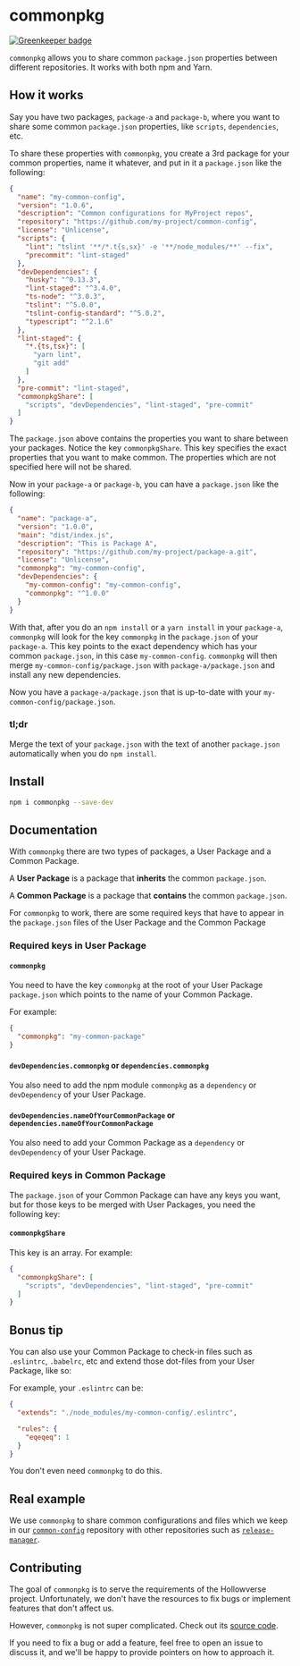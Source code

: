 # commonpkg

[![Greenkeeper badge](https://badges.greenkeeper.io/hollowverse/commonpkg.svg)](https://greenkeeper.io/)

`commonpkg` allows you to share common `package.json` properties between different repositories.
It works with both npm and Yarn.

## How it works

Say you have two packages, `package-a` and `package-b`, where you want to share some common 
`package.json` properties, like `scripts`, `dependencies`, etc.

To share these properties with `commonpkg`, you create a 3rd package for your common properties, 
name it whatever, and put in it a `package.json` like the following:

```json
{
  "name": "my-common-config",
  "version": "1.0.6",
  "description": "Common configurations for MyProject repos",
  "repository": "https://github.com/my-project/common-config",
  "license": "Unlicense",
  "scripts": {
    "lint": "tslint '**/*.t{s,sx}' -e '**/node_modules/**' --fix",
    "precommit": "lint-staged"
  },
  "devDependencies": {
    "husky": "^0.13.3",
    "lint-staged": "^3.4.0",
    "ts-node": "^3.0.3",
    "tslint": "^5.0.0",
    "tslint-config-standard": "^5.0.2",
    "typescript": "^2.1.6"
  },
  "lint-staged": {
    "*.{ts,tsx}": [
      "yarn lint",
      "git add"
    ]
  },
  "pre-commit": "lint-staged",
  "commonpkgShare": [
    "scripts", "devDependencies", "lint-staged", "pre-commit"
  ]
}
```

The `package.json` above contains the properties you want to share between your packages. 
Notice the key `commonpkgShare`. This key specifies the exact properties that you want to make common. 
The properties which are not specified here will not be shared.

Now in your `package-a` or `package-b`, you can have a `package.json` like the following:

```json
{
  "name": "package-a",
  "version": "1.0.0",
  "main": "dist/index.js",
  "description": "This is Package A",
  "repository": "https://github.com/my-project/package-a.git",
  "license": "Unlicense",
  "commonpkg": "my-common-config",
  "devDependencies": {
    "my-common-config": "my-common-config",
    "commonpkg": "^1.0.0"
  }
}
```

With that, after you do an `npm install` or a `yarn install` in your `package-a`, `commonpkg`
will look for the key `commonpkg` in the `package.json` of your `package-a`. 
This key points to the exact dependency which has your common `package.json`, in this case
`my-common-config`. `commonpkg` will then merge `my-common-config/package.json` with 
`package-a/package.json` and install any new dependencies.

Now you have a `package-a/package.json` that is up-to-date with your `my-common-config/package.json`.

### tl;dr

Merge the text of your `package.json` with the text of another `package.json` automatically
when you do `npm install`.

## Install

```bash
npm i commonpkg --save-dev
```

## Documentation

With `commonpkg` there are two types of packages, a User Package and a Common Package.
 
A **User Package** is a package that **inherits** the common `package.json`.

A **Common Package** is a package that **contains** the common `package.json`.

For `commonpkg` to work, there are some required keys that have to appear 
in the `package.json` files of the User Package and the Common Package

### Required keys in User Package

#### `commonpkg`

You need to have the key `commonpkg` at the root of your User Package `package.json` which
points to the name of your Common Package.

For example:

```json
{
  "commonpkg": "my-common-package"
}
```

#### `devDependencies.commonpkg` or `dependencies.commonpkg`

You also need to add the npm module `commonpkg` as a `dependency` or 
`devDependency` of your User Package.

#### `devDependencies.nameOfYourCommonPackage` or `dependencies.nameOfYourCommonPackage`

You also need to add your Common Package as a `dependency` or `devDependency` of your User Package.

### Required keys in Common Package

The `package.json` of your Common Package can have any keys you want, but for those keys to be
merged with User Packages, you need the following key:

#### `commonpkgShare`

This key is an array. For example:

```json
{
  "commonpkgShare": [
    "scripts", "devDependencies", "lint-staged", "pre-commit"
  ]
}
```

## Bonus tip

You can also use your Common Package to check-in files such as `.eslintrc`, `.babelrc`, etc and 
extend those dot-files from your User Package, like so:

For example, your `.eslintrc` can be: 

```json
{
  "extends": "./node_modules/my-common-config/.eslintrc",

  "rules": {
    "eqeqeq": 1
  }
}
```

You don't even need `commonpkg` to do this.

## Real example

We use `commonpkg` to share common configurations and files which we keep in our 
[`common-config`](https://github.com/hollowverse/common-config) repository
with other repositories such as 
[`release-manager`](https://github.com/hollowverse/release-manager).

## Contributing

The goal of `commonpkg` is to serve the requirements of the Hollowverse project. Unfortunately,
we don't have the resources to fix bugs or implement features that don't affect us.

However, `commonpkg` is not super complicated. Check out its 
[source code](https://github.com/hollowverse/commonpkg/tree/master/src). 

If you need to fix a bug or add a feature, feel free to open an issue to discuss it, 
and we'll be happy to provide pointers on how to approach it.
